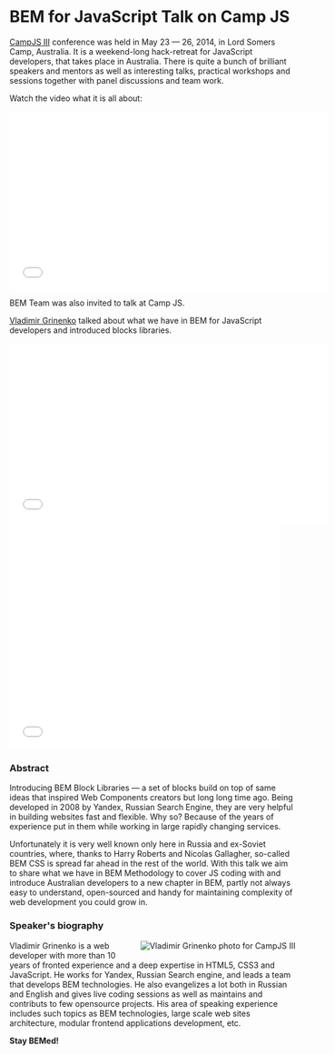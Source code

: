 # BEM for JavaScript Talk on Camp JS

[CampJS III](http://campjs.com/) conference was held in May 23 — 26, 2014, in Lord Somers Camp, Australia. It is a weekend-long hack-retreat for JavaScript developers, that takes place in Australia. There is quite a bunch of brilliant speakers and mentors as well as interesting talks, practical workshops and sessions together with panel discussions and team work.

Watch the video what it is all about:

<iframe width="560" height="315" src="//www.youtube.com/embed/4n3UMWHQE-o" frameborder="0" allowfullscreen></iframe>

BEM Team was also invited to talk at Camp JS.

[Vladimir Grinenko](https://bem.info/authors/grinenko-vladimir/) talked about what we have in BEM for JavaScript developers and introduced blocks libraries.

<iframe width="560" height="315" src="//www.youtube.com/embed/2r72EjALq2s" frameborder="0" allowfullscreen></iframe>

<iframe src="//www.slideshare.net/slideshow/embed_code/41646260" width="476" height="400" frameborder="0" marginwidth="0" marginheight="0" scrolling="no"></iframe>

### Abstract

Introducing BEM Block Libraries — a set of blocks build on top of same ideas that inspired Web Components creators but long long time ago. Being developed in 2008 by Yandex, Russian Search Engine, they are very helpful in building websites fast and flexible. Why so? Because of the years of experience put in them while working in large rapidly changing services.

Unfortunately it is very well known only here in Russia and ex-Soviet countries, where, thanks to Harry Roberts and Nicolas Gallagher, so-called BEM CSS is spread far ahead in the rest of the world. With this talk we aim to share what we have in BEM Methodology to cover JS coding with and introduce Australian developers to a new chapter in BEM, partly not always easy to understand, open-sourced and handy for maintaining complexity of web development you could grow in.

### Speaker's biography

<img src="https://img-fotki.yandex.ru/get/9805/127846884.248/0_cd7fa_cfde5056_M.jpg" alt="Vladimir Grinenko photo for CampJS III" title="Vladimir Grinenko photo for CampJS III" style="float: right; padding: 0 0 10px 10px;" />

Vladimir Grinenko is a web developer with more than 10 years of fronted experience and a deep expertise in HTML5, CSS3 and JavaScript. He works for Yandex, Russian Search engine, and leads a team that develops BEM technologies. He also evangelizes a lot both in Russian and English and gives live coding sessions as well as maintains and contributs to few opensource projects. His area of speaking experience includes such topics as BEM technologies, large scale web sites architecture, modular frontend applications development, etc.

**Stay BEMed!**
